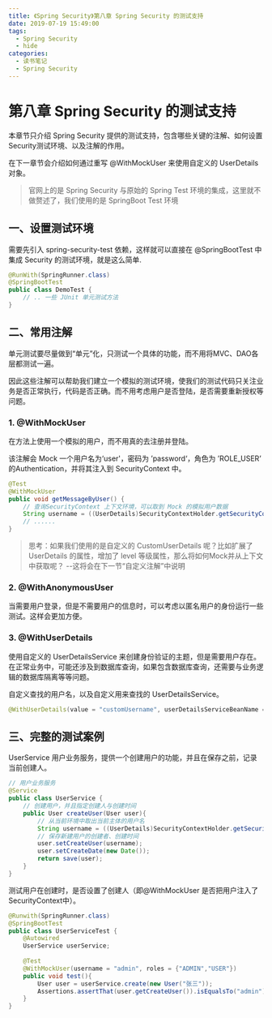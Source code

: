 ```yaml
---
title: 《Spring Security》第八章 Spring Security 的测试支持
date: 2019-07-19 15:49:00
tags:
  - Spring Security
  - hide
categories:
  - 读书笔记
  - Spring Security
---
```


# 第八章 Spring Security 的测试支持

本章节只介绍 Spring Security 提供的测试支持，包含哪些关键的注解、如何设置Security测试环境、以及注解的作用。

在下一章节会介绍如何通过重写 @WithMockUser 来使用自定义的 UserDetails 对象。

> 官网上的是 Spring Security 与原始的 Spring Test 环境的集成，这里就不做赘述了，我们使用的是 SpringBoot Test 环境

## 一、设置测试环境

需要先引入 spring-security-test 依赖，这样就可以直接在 @SpringBootTest 中集成 Security 的测试环境，就是这么简单.

```java
@RunWith(SpringRunner.class)
@SpringBootTest
public class DemoTest {
    // .. 一些 JUnit 单元测试方法
}
```

## 二、常用注解

单元测试要尽量做到“单元”化，只测试一个具体的功能，而不用将MVC、DAO各层都测试一遍。

因此这些注解可以帮助我们建立一个模拟的测试环境，使我们的测试代码只关注业务是否正常执行，代码是否正确。而不用考虑用户是否登陆，是否需要重新授权等问题。

### 1. @WithMockUser

在方法上使用一个模拟的用户，而不用真的去注册并登陆。

该注解会 Mock 一个用户名为‘user'，密码为 ’password‘，角色为 ’ROLE_USER’ 的Authentication，并将其注入到 SecurityContext 中。

```java
@Test
@WithMockUser
public void getMessageByUser() {
    // 查询SecurityContext 上下文环境，可以取到 Mock 的模拟用户数据
    String username = ((UserDetails)SecurityContextHolder.getSecurityContext().getAuthentication().getPrincipal()).getUsername();
    // ......
}
```

> 思考：如果我们使用的是自定义的 CustomUserDetails 呢？比如扩展了 UserDetails 的属性，增加了 level 等级属性，那么将如何Mock并从上下文中获取呢？    --这将会在下一节“自定义注解”中说明

### 2. @WithAnonymousUser

当需要用户登录，但是不需要用户的信息时，可以考虑以匿名用户的身份运行一些测试。这样会更加方便。

### 3. @WithUserDetails

使用自定义的 UserDetailsService 来创建身份验证的主题，但是需要用户存在。在正常业务中，可能还涉及到数据库查询，如果包含数据库查询，还需要与业务逻辑的数据库隔离等等问题。

自定义查找的用户名，以及自定义用来查找的 UserDetailsService。

```java
@WithUserDetails(value = "customUsername", userDetailsServiceBeanName = "myUserDetailsService")
```

## 三、完整的测试案例

UserService 用户业务服务，提供一个创建用户的功能，并且在保存之前，记录当前创建人。

```java
// 用户业务服务
@Service
public class UserService {
    // 创建用户，并且指定创建人与创建时间
    public User createUser(User user){
        // 从当前环境中取出当前主体的用户名
        String username = ((UserDetails)SecurityContextHolder.getSecurityContext().getAuthentication().getPrincipal()).getUsername();
        // 保存新建用户的创建者、创建时间
        user.setCreateUser(username);
        user.setCreateDate(new Date());
        return save(user);
    }
}
```

测试用户在创建时，是否设置了创建人（即@WithMockUser 是否把用户注入了SecurityContext中）。

```java
@Runwith(SpringRunner.class)
@SpringBootTest
public class UserServiceTest {
    @Autowired
    UserService userService;
    
    @Test
    @WithMockUser(username = "admin", roles = {"ADMIN","USER"})
    public void test(){
        User user = userService.create(new User("张三"));
        Assertions.assertThat(user.getCreateUser()).isEqualsTo("admin");
    }
}
```



